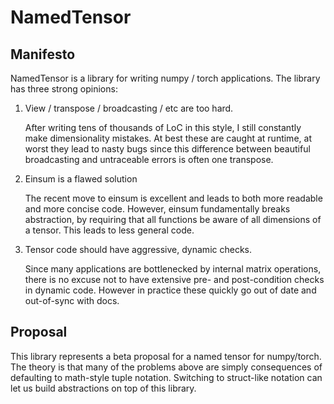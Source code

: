 # NamedTensor

## Manifesto

NamedTensor is a library for writing numpy / torch applications. The library has three strong opinions:

1) View / transpose / broadcasting / etc are too hard. 

    After writing tens of thousands of LoC in this style, I still constantly make dimensionality mistakes. 
    At best these are caught at runtime, at worst they lead to nasty bugs since this difference between 
    beautiful broadcasting and untraceable errors is often one transpose.

2) Einsum is a flawed solution

    The recent move to einsum is excellent and leads to both more readable and more concise code. 
    However, einsum fundamentally breaks abstraction, by requiring that all functions be aware of all 
    dimensions of a tensor. This leads to less general code. 

3) Tensor code should have aggressive, dynamic checks.

    Since many applications are bottlenecked by internal matrix operations, 
    there is no excuse not to have extensive pre- and post-condition checks in dynamic code. 
    However in practice these quickly go out of date and out-of-sync with docs. 

## Proposal

This library represents a beta proposal for a named tensor for numpy/torch. The theory is that 
many of the problems above are simply consequences of defaulting to math-style tuple notation. Switching to 
struct-like notation can let us build abstractions on top of this library. 



